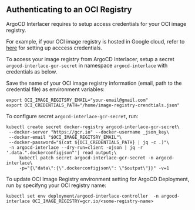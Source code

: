 ## Authenticating to an OCI Registry

ArgoCD Interlacer requires to setup access credentials for your OCI image registry.

For example, if your OCI image registry is hosted in Google cloud, refer to [here](https://cloud.google.com/docs/authentication/getting-started) for setting up acccess credentials.

To access your image registry from ArgoCD Interlacer, setup a secret `argocd-interlace-gcr-secret` in namespace `argocd-interlace` with credentials as below.

Save the name of your OCI image registry information (email, path to the credential file) as environment variables:
```shell
export OCI_IMAGE_REGITSRY_EMAIL="your-email@gmail.com"
export OCI_CREDENTIALS_PATH="/home/image-registry-crendtials.json"
```

To configure secret `argocd-interlace-gcr-secret`, run:
```shell
kubectl create secret docker-registry argocd-interlace-gcr-secret\
 --docker-server "https://gcr.io" --docker-username _json_key\
 --docker-email "$OCI_IMAGE_REGITSRY_EMAIL"\
 --docker-password="$(cat ${OCI_CREDENTIALS_PATH} | jq -c .)"\
 -n argocd-interlace --dry-run=client -ojson | jq -r '.data.".dockerconfigjson"'| read output;\
     kubectl patch secret argocd-interlace-gcr-secret -n argocd-interlace\
     -p="{\"data\":{\".dockerconfigjson\": \"$output\"}}" -v=1
```

To update OCI Image Registry environment setting for ArgoCD Deployment, run by specifyng your OCI registry name:
```shell
kubectl set env deployment/argocd-interlace-controller  -n argocd-interlace OCI_IMAGE_REGISTRY=gcr.io/<some-registry-name>
```